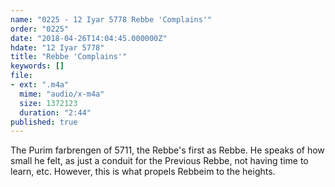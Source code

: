 ```yaml
---
name: "0225 - 12 Iyar 5778 Rebbe 'Complains'"
order: "0225"
date: "2018-04-26T14:04:45.000000Z"
hdate: "12 Iyar 5778"
title: "Rebbe 'Complains'"
keywords: []
file:
- ext: ".m4a"
  mime: "audio/x-m4a"
  size: 1372123
  duration: "2:44"
published: true
---
```

The Purim farbrengen of 5711, the Rebbe's first as Rebbe. He speaks of how small he felt, as just a conduit for the Previous Rebbe, not having time to learn, etc. However, this is what propels Rebbeim to the heights.

